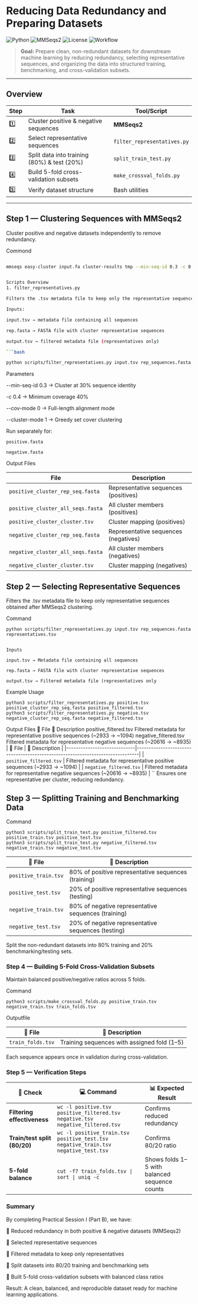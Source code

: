 # Reducing Data Redundancy and Preparing Datasets

![Python](https://img.shields.io/badge/Python-3.8+-blue.svg)
![MMSeqs2](https://img.shields.io/badge/MMSeqs2-%E2%9C%94-green)
![License](https://img.shields.io/badge/License-MIT-yellow.svg)
![Workflow](https://img.shields.io/badge/Data%20Processing-Bioinformatics-purple.svg)

> **Goal:** Prepare clean, non-redundant datasets for downstream machine learning by reducing redundancy, selecting representative sequences, and organizing the data into structured training, benchmarking, and cross-validation subsets.

---

##  Overview

| Step | Task | Tool/Script |
|------|------|-------------|
| 1️⃣ | Cluster positive & negative sequences | **MMSeqs2** |
| 2️⃣ | Select representative sequences | `filter_representatives.py` |
| 3️⃣ | Split data into training (80%) & test (20%) | `split_train_test.py` |
| 4️⃣ | Build 5-fold cross-validation subsets | `make_crossval_folds.py` |
| 5️⃣ | Verify dataset structure | Bash utilities |

---

## Step 1 — Clustering Sequences with MMSeqs2

Cluster positive and negative datasets independently to remove redundancy.

Commond

```bash

mmseqs easy-cluster input.fa cluster-results tmp --min-seq-id 0.3 -c 0.4 --cov-mode 0 --cluster-mode 1


Scripts Overview
1. filter_representatives.py

Filters the .tsv metadata file to keep only the representative sequences obtained after MMseqs2 clustering.

Inputs:

input.tsv → metadata file containing all sequences

rep.fasta → FASTA file with cluster representative sequences

output.tsv → filtered metadata file (representatives only)

```bash

python scripts/filter_representatives.py input.tsv rep_sequences.fasta representatives.tsv
```

Parameters

--min-seq-id 0.3 → Cluster at 30% sequence identity

-c 0.4 → Minimum coverage 40%

--cov-mode 0 → Full-length alignment mode

--cluster-mode 1 → Greedy set cover clustering

Run separately for:
```
positive.fasta

negative.fasta
```

Output Files

| File                              | Description                          |
| --------------------------------- | ------------------------------------ |
| `positive_cluster_rep_seq.fasta`  | Representative sequences (positives) |
| `positive_cluster_all_seqs.fasta` | All cluster members (positives)      |
| `positive_cluster_cluster.tsv`    | Cluster mapping (positives)          |
| `negative_cluster_rep_seq.fasta`  | Representative sequences (negatives) |
| `negative_cluster_all_seqs.fasta` | All cluster members (negatives)      |
| `negative_cluster_cluster.tsv`    | Cluster mapping (negatives)          |

## Step 2 — Selecting Representative Sequences

Filters the .tsv metadata file to keep only representative sequences obtained after MMSeqs2 clustering.

Command
```
python scripts/filter_representatives.py input.tsv rep_sequences.fasta representatives.tsv


Inputs

input.tsv → Metadata file containing all sequences

rep.fasta → FASTA file with cluster representative sequences

output.tsv → Filtered metadata file (representatives only 
```
Example Usage
```
python3 scripts/filter_representatives.py positive.tsv positive_cluster_rep_seq.fasta positive_filtered.tsv
python3 scripts/filter_representatives.py negative.tsv negative_cluster_rep_seq.fasta negative_filtered.tsv
```
Output Files
📁 File	🧾 Description
positive_filtered.tsv	Filtered metadata for representative positive sequences (~2933 → ~1094)
negative_filtered.tsv	Filtered metadata for representative negative sequences (~20616 → ~8935)
| 📁 File                     | 🧾 Description                                                                 |
|-----------------------------|-------------------------------------------------------------------------------|
| `positive_filtered.tsv`      | Filtered metadata for representative positive sequences (~2933 → ~1094)       |
| `negative_filtered.tsv`      | Filtered metadata for representative negative sequences (~20616 → ~8935)     |
``
Ensures one representative per cluster, reducing redundancy.

## Step 3 — Splitting Training and Benchmarking Data

Command
```
python3 scripts/split_train_test.py positive_filtered.tsv positive_train.tsv positive_test.tsv
python3 scripts/split_train_test.py negative_filtered.tsv negative_train.tsv negative_test.tsv
```
| 📁 File               | 🧾 Description                                                |
|----------------------|---------------------------------------------------------------|
| `positive_train.tsv`  | 80% of positive representative sequences (training)          |
| `positive_test.tsv`   | 20% of positive representative sequences (testing)           |
| `negative_train.tsv`  | 80% of negative representative sequences (training)          |
| `negative_test.tsv`   | 20% of negative representative sequences (testing)           |

Split the non-redundant datasets into 80% training and 20% benchmarking/testing sets.

### Step 4 — Building 5-Fold Cross-Validation Subsets

Maintain balanced positive/negative ratios across 5 folds.

 Command
 ```
python3 scripts/make_crossval_folds.py positive_train.tsv negative_train.tsv train_folds.tsv
```
Outputfile

| 📁 **File**       | 🧾 **Description**                          |
| ----------------- | ------------------------------------------- |
| `train_folds.tsv` | Training sequences with assigned fold (1–5) |

Each sequence appears once in validation during cross-validation.

### Step 5 — Verification Steps

| 🧠 **Check**                 | 💻 **Command**                                                                    | 📊 **Expected Result**                        |
| ---------------------------- | --------------------------------------------------------------------------------- | --------------------------------------------- |
| **Filtering effectiveness**  | `wc -l positive.tsv positive_filtered.tsv negative.tsv negative_filtered.tsv`     | Confirms reduced redundancy                   |
| **Train/test split (80/20)** | `wc -l positive_train.tsv positive_test.tsv negative_train.tsv negative_test.tsv` | Confirms 80/20 ratio                          |
| **5-fold balance**           | `cut -f7 train_folds.tsv \| sort \| uniq -c`                                      | Shows folds 1–5 with balanced sequence counts |

### Summary
By completing Practical Session I (Part B), we have:

🧹 Reduced redundancy in both positive & negative datasets (MMSeqs2)

🧬 Selected representative sequences

📑 Filtered metadata to keep only representatives

🔀 Split datasets into 80/20 training and benchmarking sets

🎯 Built 5-fold cross-validation subsets with balanced class ratios

Result: A clean, balanced, and reproducible dataset ready for machine learning applications.



